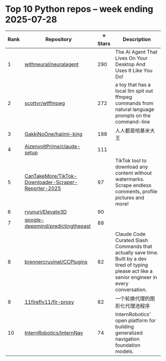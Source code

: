 # Top 10 Python repos – week ending 2025-07-28

| Rank | Repository | ⭐ Stars | Description |
| --- | --- | --- | --- |
| 1 | [withneural/neuralagent](https://github.com/withneural/neuralagent) | 290 | The AI Agent That Lives On Your Desktop And Uses It Like You Do! |
| 2 | [scottvr/wtffmpeg](https://github.com/scottvr/wtffmpeg) | 272 | a toy that has a local llm spit out ffmpeg commands from natural language prompts on the command-line |
| 3 | [GakkiNoOne/hajimi-king](https://github.com/GakkiNoOne/hajimi-king) | 188 | 人人都是哈基米大王 |
| 4 | [AizenvoltPrime/claude-setup](https://github.com/AizenvoltPrime/claude-setup) | 111 |  |
| 5 | [CanTakeMore/TikTok-Downloader-Scraper-Reporter-2025](https://github.com/CanTakeMore/TikTok-Downloader-Scraper-Reporter-2025) | 97 | TikTok tool to download any content without watermarks. Scrape endless comments, profile pictures and more!  |
| 6 | [ryunuri/Elevate3D](https://github.com/ryunuri/Elevate3D) | 90 |  |
| 7 | [google-deepmind/predictingthepast](https://github.com/google-deepmind/predictingthepast) | 88 |  |
| 8 | [brennercruvinel/CCPlugins](https://github.com/brennercruvinel/CCPlugins) | 82 | Claude Code Curated Slash Commands that actually save time. Built by a dev tired of typing please act like a senior engineer in every conversation. |
| 9 | [11firefly11/fir-proxy](https://github.com/11firefly11/fir-proxy) | 82 | 一个轮换代理的图形化代理池程序 |
| 10 | [InternRobotics/InternNav](https://github.com/InternRobotics/InternNav) | 74 | InternRobotics' open platform for building generalized navigation foundation models. |
